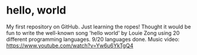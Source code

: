 # hello, world
My first repository on GitHub. Just learning the ropes! Thought it would be fun to write the well-known song 'hello world' by Louie Zong using 20 different programming languages.
9/20 languages done.
Music video: https://www.youtube.com/watch?v=Yw6u6YkTgQ4